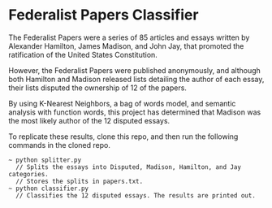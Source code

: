 Federalist Papers Classifier
====================

The Federalist Papers were a series of 85 articles and essays written by Alexander Hamilton, James Madison, and John Jay, that promoted the ratification of the United States Constitution. 

However, the Federalist Papers were published anonymously, and although both Hamilton and Madison released lists detailing the author of each essay, their lists disputed the ownership of 12 of the papers.

By using K-Nearest Neighbors, a bag of words model, and semantic analysis with function words, this project has determined that Madison was the most likely author of the 12 disputed essays.

To replicate these results, clone this repo, and then run the following commands in the cloned repo.

    ~ python splitter.py
      // Splits the essays into Disputed, Madison, Hamilton, and Jay categories. 
      // Stores the splits in papers.txt.
    ~ python classifier.py
      // Classifies the 12 disputed essays. The results are printed out.
    
  